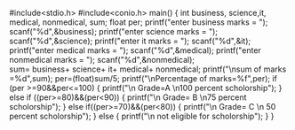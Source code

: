 
#include<stdio.h>
#include<conio.h>
main()
{
	int business, science,it, medical, nonmedical, sum;
	float per;
	printf("enter business marks = ");
	scanf("%d",&business);
	printf("enter science marks = ");
	scanf("%d",&science);
	printf("enter it marks = ");
	scanf("%d",&it);
	printf("enter medical marks = ");
	scanf("%d",&medical);
	printf("enter nonmedical marks = ");
	scanf("%d",&nonmedical);	
	sum= business+ science+ it+ medical+ nonmedical;
	printf("\nsum of marks =%d",sum);
	per=(float)sum/5;
	printf("\nPercentage of marks=%f",per);
	if (per >=90&&per<=100)
	{
	printf("\n Grade=A \n100 percent scholorship");
	}
	else if ((per>=80)&&(per<90))
	{
	printf("\n Grade= B \n75 percent scholorship");
	}
	else if((per>=70)&&(per<80))
	{
	printf("\n Grade= C \n 50 percent scholorship");
	}
	else
	{
	printf("\n not eligible for scholorship");
	}
}
